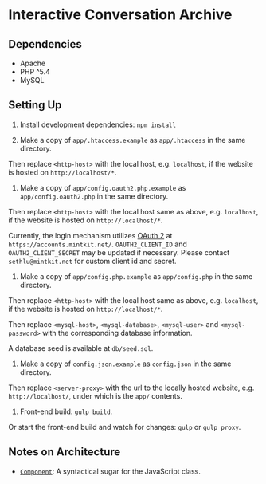 
# Interactive Conversation Archive

## Dependencies

- Apache
- PHP ^5.4
- MySQL

## Setting Up

1. Install development dependencies: `npm install`

1. Make a copy of `app/.htaccess.example` as `app/.htaccess` in the same directory.

  Then replace `<http-host>` with the local host, e.g. `localhost`, if the website is hosted on `http://localhost/*`.

1. Make a copy of `app/config.oauth2.php.example` as `app/config.oauth2.php` in the same directory.

  Then replace `<http-host>` with the local host same as above, e.g. `localhost`, if the website is hosted on `http://localhost/*`.

  Currently, the login mechanism utilizes [OAuth 2](https://oauth.net/2/) at `https://accounts.mintkit.net/`. `OAUTH2_CLIENT_ID` and `OAUTH2_CLIENT_SECRET` may be updated if necessary. Please contact `sethlu@mintkit.net` for custom client id and secret.

1. Make a copy of `app/config.php.example` as `app/config.php` in the same directory.

  Then replace `<http-host>` with the local host same as above, e.g. `localhost`, if the website is hosted on `http://localhost/*`.

  Then replace `<mysql-host>`, `<mysql-database>`, `<mysql-user>` and `<mysql-password>` with the corresponding database information.

  A database seed is available at `db/seed.sql`.

1. Make a copy of `config.json.example` as `config.json` in the same directory.

  Then replace `<server-proxy>` with the url to the locally hosted website, e.g. `http://localhost/`, under which is the `app/` contents.

1. Front-end build: `gulp build`.

  Or start the front-end build and watch for changes: `gulp` or `gulp proxy`.

## Notes on Architecture

- [`Component`](scripts/component/README.md): A syntactical sugar for the JavaScript class.
